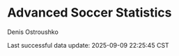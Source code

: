 # Advanced Soccer Statistics
Denis Ostroushko

<!-- gfm -->

Last successful data update: 2025-09-09 22:25:45 CST
